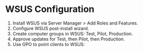 # WSUS Configuration

1. Install WSUS via Server Manager > Add Roles and Features.
2. Configure WSUS post-install wizard.
3. Create computer groups in WSUS: Test, Pilot, Production.
4. Approve updates for Test, then Pilot, then Production.
5. Use GPO to point clients to WSUS:
